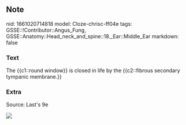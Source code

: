 ## Note
nid: 1661020714818
model: Cloze-chrisc-ff04e
tags: GSSE::!Contributor::Angus_Fung, GSSE::Anatomy::Head_neck_and_spine::18._Ear::Middle_Ear
markdown: false

### Text
The {{c1::round window}} is closed in life by the {{c2::fibrous secondary tympanic membrane.}}

### Extra
Source: Last's 9e
<div><img src=
"paste-6aedcaa94de73f0237a1a4b9d090ab083e4e77f7.jpg"></div>
